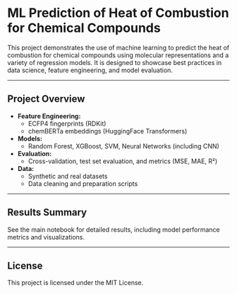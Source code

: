 
# ML Prediction of Heat of Combustion for Chemical Compounds

This project demonstrates the use of machine learning to predict the heat of combustion for chemical compounds using molecular representations and a variety of regression models. It is designed to showcase best practices in data science, feature engineering, and model evaluation.

---

## Project Overview

- **Feature Engineering:**
  - ECFP4 fingerprints (RDKit)
  - chemBERTa embeddings (HuggingFace Transformers)
- **Models:**
  - Random Forest, XGBoost, SVM, Neural Networks (including CNN)
- **Evaluation:**
  - Cross-validation, test set evaluation, and metrics (MSE, MAE, R²)
- **Data:**
  - Synthetic and real datasets
  - Data cleaning and preparation scripts

---


## Results Summary

See the main notebook for detailed results, including model performance metrics and visualizations.

---

## License

This project is licensed under the MIT License.
